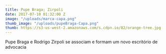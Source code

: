 ```yaml
---
title: Pupe Braga; Zirpoli
date: 2017-07-10 01:32:00 Z
image: "/uploads/marca-capa.png"
thumb_image: "/uploads/pupeBraga-Capa.png"
thumb: https://s3-us-west-2.amazonaws.com/s.cdpn.io/82/orange-tree.jpg
---
```


Pupe Braga e Rodrigo Zirpoli se associam e formam um novo escritório de advocacia